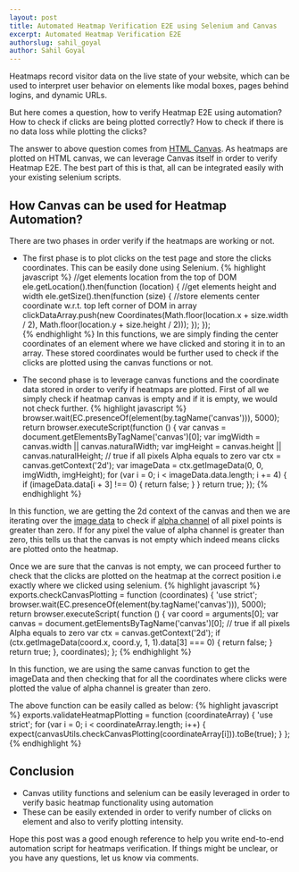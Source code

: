 ```yaml
---
layout: post
title: Automated Heatmap Verification E2E using Selenium and Canvas
excerpt: Automated Heatmap Verification E2E
authorslug: sahil_goyal
author: Sahil Goyal
---
```


Heatmaps record visitor data on the live state of your website, which can be used to interpret user behavior on elements like modal boxes, pages behind logins, and dynamic URLs.

But here comes a question, how to verify Heatmap E2E using automation? How to check if clicks are being plotted correctly? How to check if there is no data loss while plotting the clicks?

The answer to above question comes from [HTML Canvas](https://www.w3schools.com/html/html5_canvas.asp). As heatmaps are plotted on HTML canvas, we can leverage Canvas itself in order to verify Heatmap E2E. The best part of this is that, all can be integrated easily with your existing selenium scripts.


## How Canvas can be used for Heatmap Automation?
There are two phases in order verify if the heatmaps are working or not.

- The first phase is to plot clicks on the test page and store the clicks coordinates. This can be easily done using Selenium.
{% highlight javascript %}
//get elements location from the top of DOM
ele.getLocation().then(function (location) {
    //get elements height and width
    ele.getSize().then(function (size) {
        //store elements center coordinate w.r.t. top left corner of DOM in array    
        clickDataArray.push(new Coordinates(Math.floor(location.x + size.width / 2), Math.floor(location.y + size.height / 2)));
    });
});   
{% endhighlight %}
In this functions, we are simply finding the center coordinates of an element where we have clicked and storing it in to an array. These stored coordinates would be further used to check if the clicks are plotted using the canvas functions or not.

- The second phase is to leverage canvas functions and the coordinate data stored in order to verify if heatmaps are plotted. First of all we simply check if heatmap canvas is empty and if it is empty, we would not check further.
{% highlight javascript %}
browser.wait(EC.presenceOf(element(by.tagName('canvas'))), 5000);
return browser.executeScript(function () {
    var canvas = document.getElementsByTagName('canvas')[0];
    var imgWidth = canvas.width || canvas.naturalWidth;
    var imgHeight = canvas.height || canvas.naturalHeight;
    // true if all pixels Alpha equals to zero
    var ctx = canvas.getContext('2d');
    var imageData = ctx.getImageData(0, 0, imgWidth, imgHeight);
    for (var i = 0; i < imageData.data.length; i += 4) {
        if (imageData.data[i + 3] !== 0) {
            return false;
        }
    }
    return true;
});
{% endhighlight %}

In this function, we are getting the 2d context of the canvas and then we are iterating over the [image data](https://developer.mozilla.org/en-US/docs/Web/API/CanvasRenderingContext2D/getImageData) to check if [alpha channel](https://en.wikipedia.org/wiki/Alpha_compositing) of all pixel points is greater than zero. If for any pixel the value of alpha channel is greater than zero, this tells us that the canvas is not empty which indeed means clicks are plotted onto the heatmap.

Once we are sure that the canvas is not empty, we can proceed further to check that the clicks are plotted on the heatmap at the correct position i.e exactly where we clicked using selenium.
{% highlight javascript %}
exports.checkCanvasPlotting = function (coordinates) {
    'use strict';
    browser.wait(EC.presenceOf(element(by.tagName('canvas'))), 5000);
    return browser.executeScript(
        function () {
            var coord = arguments[0];
            var canvas = document.getElementsByTagName('canvas')[0];
            // true if all pixels Alpha equals to zero
            var ctx = canvas.getContext('2d');
            if (ctx.getImageData(coord.x, coord.y, 1, 1).data[3] === 0) {
                return false;
            }
            return true;
    }, coordinates);
};
{% endhighlight %}

In this function, we are using the same canvas function to get the imageData and then checking that for all the coordinates where clicks were plotted the value of alpha channel is greater than zero.

The above function can be easily called as below:
{% highlight javascript %}
exports.validateHeatmapPlotting = function (coordinateArray) {
    'use strict';
    for (var i = 0; i < coordinateArray.length; i++) {
        expect(canvasUtils.checkCanvasPlotting(coordinateArray[i])).toBe(true);
    }
};
{% endhighlight %}


## Conclusion

- Canvas utility functions and selenium can be easily leveraged in order to verify basic heatmap functionality using automation
- These can be easily extended in order to verify number of clicks on element and also to verify plotting intensity.

Hope this post was a good enough reference to help you write end-to-end automation script for heatmaps verification. If things might be unclear, or you have any questions, let us know via comments.
